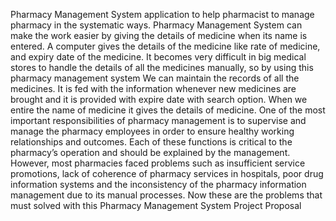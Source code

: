 Pharmacy Management System application to help pharmacist to manage pharmacy 
in the systematic ways. Pharmacy Management System can make the work easier 
by giving the details of medicine when its name is entered. A computer gives the 
details of the medicine like rate of medicine, and expiry date of the medicine. It 
becomes very difficult in big medical stores to handle the details of all the medicines 
manually, so by using this pharmacy management system We can maintain the 
records of all the medicines. It is fed with the information whenever new medicines 
are brought and it is provided with expire date with search option. When we entire 
the name of medicine it gives the details of medicine. One of the most important 
responsibilities of pharmacy management is to supervise and manage the pharmacy 
employees in order to ensure healthy working relationships and outcomes. Each of 
these functions is critical to the pharmacy’s operation and should be explained by 
the management. However, most pharmacies faced problems such as insufficient 
service promotions, lack of coherence of pharmacy services in hospitals, poor drug 
information systems and the inconsistency of the pharmacy information 
management due to its manual processes. Now these are the problems that must 
solved with this Pharmacy Management System Project Proposal
